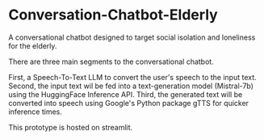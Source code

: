 # Conversation-Chatbot-Elderly
A conversational chatbot designed to target social isolation and loneliness for the elderly.

There are three main segments to the conversational chatbot. 

First, a Speech-To-Text LLM to convert the user's speech to the input text. 
Second, the input text wil be fed into a text-generation model (Mistral-7b) using the HuggingFace Inference API.
Third, the generated text will be converted into speech using Google's Python package gTTS for quicker inference times. 

This prototype is hosted on streamlit. 
